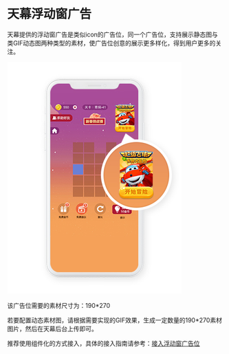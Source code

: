 # 天幕浮动窗广告

天幕提供的浮动窗广告是类似icon的广告位，同一个广告位，支持展示静态图与类GIF动态图两种类型的素材，使广告位创意的展示更多样化，得到用户更多的关注。

![&#x5929;&#x5E55;&#x6D6E;&#x52A8;&#x7A97;&#x5E7F;&#x544A;](../../.gitbook/assets/guang-gao-wei-xiao-guo-shi-yi-tu-12.jpg)

该广告位需要的素材尺寸为：190\*270

若要配置动态素材图，请根据需要实现的GIF效果，生成一定数量的190\*270素材图片，然后在天幕后台上传即可。

推荐使用组件化的方式接入，具体的接入指南请参考：[接入浮动窗广告位](../../dev-guide/create-ad-position/zhu-jian-hua/createflow/icon.md)

